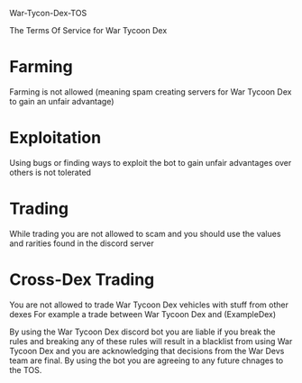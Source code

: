 War-Tycon-Dex-TOS

The Terms Of Service for War Tycoon Dex

# Farming
Farming is not allowed (meaning spam creating servers for War Tycoon Dex to gain an unfair advantage)

# Exploitation
Using bugs or finding ways to exploit the bot to gain unfair advantages over others is not tolerated

# Trading
While trading you are not allowed to scam and you should use the values and rarities found in the discord server

# Cross-Dex Trading
You are not allowed to trade War Tycoon Dex vehicles with stuff from other dexes
For example a trade between War Tycoon Dex and (ExampleDex)

By using the War Tycoon Dex discord bot you are liable if you break the rules and breaking any of these rules will result in a blacklist from using War Tycoon Dex and you are acknowledging that decisions from the War Devs team are final.
By using the bot you are agreeing to any future chnages to the TOS.
